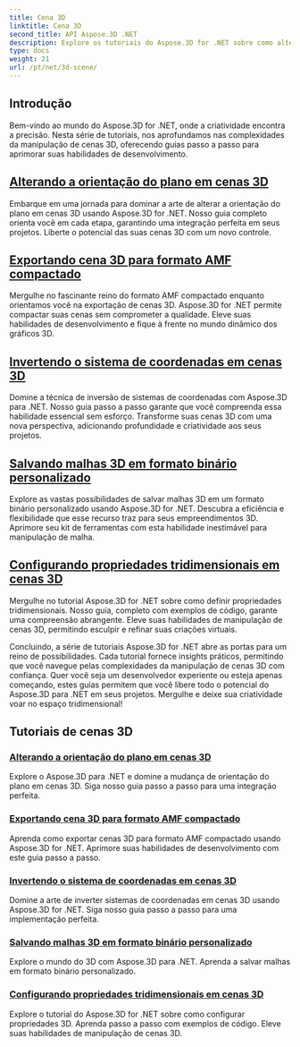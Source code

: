 ```yaml
---
title: Cena 3D
linktitle: Cena 3D
second_title: API Aspose.3D .NET
description: Explore os tutoriais do Aspose.3D for .NET sobre como alterar a orientação do plano, exportar cenas para o formato AMF compactado, inverter sistemas de coordenadas e muito mais.
type: docs
weight: 21
url: /pt/net/3d-scene/
---
```

## Introdução

Bem-vindo ao mundo do Aspose.3D for .NET, onde a criatividade encontra a precisão. Nesta série de tutoriais, nos aprofundamos nas complexidades da manipulação de cenas 3D, oferecendo guias passo a passo para aprimorar suas habilidades de desenvolvimento.

## [Alterando a orientação do plano em cenas 3D](./change-plane-orientation/)

Embarque em uma jornada para dominar a arte de alterar a orientação do plano em cenas 3D usando Aspose.3D for .NET. Nosso guia completo orienta você em cada etapa, garantindo uma integração perfeita em seus projetos. Liberte o potencial das suas cenas 3D com um novo controle.

## [Exportando cena 3D para formato AMF compactado](./export-scene-compressed-amf/)

Mergulhe no fascinante reino do formato AMF compactado enquanto orientamos você na exportação de cenas 3D. Aspose.3D for .NET permite compactar suas cenas sem comprometer a qualidade. Eleve suas habilidades de desenvolvimento e fique à frente no mundo dinâmico dos gráficos 3D.

## [Invertendo o sistema de coordenadas em cenas 3D](./flip-coordinate-system/)

Domine a técnica de inversão de sistemas de coordenadas com Aspose.3D para .NET. Nosso guia passo a passo garante que você compreenda essa habilidade essencial sem esforço. Transforme suas cenas 3D com uma nova perspectiva, adicionando profundidade e criatividade aos seus projetos.

## [Salvando malhas 3D em formato binário personalizado](./save-3d-meshes-binary-format/)

Explore as vastas possibilidades de salvar malhas 3D em um formato binário personalizado usando Aspose.3D for .NET. Descubra a eficiência e flexibilidade que esse recurso traz para seus empreendimentos 3D. Aprimore seu kit de ferramentas com esta habilidade inestimável para manipulação de malha.

## [Configurando propriedades tridimensionais em cenas 3D](./set-3d-properties/)

Mergulhe no tutorial Aspose.3D for .NET sobre como definir propriedades tridimensionais. Nosso guia, completo com exemplos de código, garante uma compreensão abrangente. Eleve suas habilidades de manipulação de cenas 3D, permitindo esculpir e refinar suas criações virtuais.

Concluindo, a série de tutoriais Aspose.3D for .NET abre as portas para um reino de possibilidades. Cada tutorial fornece insights práticos, permitindo que você navegue pelas complexidades da manipulação de cenas 3D com confiança. Quer você seja um desenvolvedor experiente ou esteja apenas começando, estes guias permitem que você libere todo o potencial do Aspose.3D para .NET em seus projetos. Mergulhe e deixe sua criatividade voar no espaço tridimensional!
## Tutoriais de cenas 3D
### [Alterando a orientação do plano em cenas 3D](./change-plane-orientation/)
Explore o Aspose.3D para .NET e domine a mudança de orientação do plano em cenas 3D. Siga nosso guia passo a passo para uma integração perfeita.
### [Exportando cena 3D para formato AMF compactado](./export-scene-compressed-amf/)
Aprenda como exportar cenas 3D para formato AMF compactado usando Aspose.3D for .NET. Aprimore suas habilidades de desenvolvimento com este guia passo a passo.
### [Invertendo o sistema de coordenadas em cenas 3D](./flip-coordinate-system/)
Domine a arte de inverter sistemas de coordenadas em cenas 3D usando Aspose.3D for .NET. Siga nosso guia passo a passo para uma implementação perfeita.
### [Salvando malhas 3D em formato binário personalizado](./save-3d-meshes-binary-format/)
Explore o mundo do 3D com Aspose.3D para .NET. Aprenda a salvar malhas em formato binário personalizado.
### [Configurando propriedades tridimensionais em cenas 3D](./set-3d-properties/)
Explore o tutorial do Aspose.3D for .NET sobre como configurar propriedades 3D. Aprenda passo a passo com exemplos de código. Eleve suas habilidades de manipulação de cenas 3D.